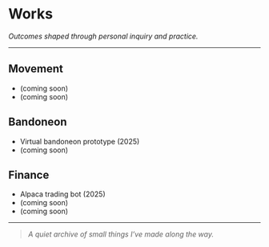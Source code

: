 # Works

*Outcomes shaped through personal inquiry and practice.*

---

## Movement

* (coming soon)
* (coming soon)

## Bandoneon

* Virtual bandoneon prototype (2025)
* (coming soon)

## Finance

* Alpaca trading bot (2025)
* (coming soon)
* (coming soon)

---

> *A quiet archive of small things I’ve made along the way.*
